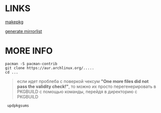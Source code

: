 # LINKS

[makepkg](https://wiki.archlinux.org/index.php/Makepkg_(%D0%A0%D1%83%D1%81%D1%81%D0%BA%D0%B8%D0%B9))

[generate mirrorlist](https://www.archlinux.org/mirrorlist/)


# MORE INFO
```nginx
pacman -S pacman-contrib
git clone https://aur.archlinux.org/.....
cd ...
```
> если идет проблеба с поверкой чексум **"One more files did not pass the validity check!"**, то можно их просто перегенерировать в PKGBUILD с помощью команды, перейдя в директорию с PKGBUILD 
```nginx
 updpkgsums
```
